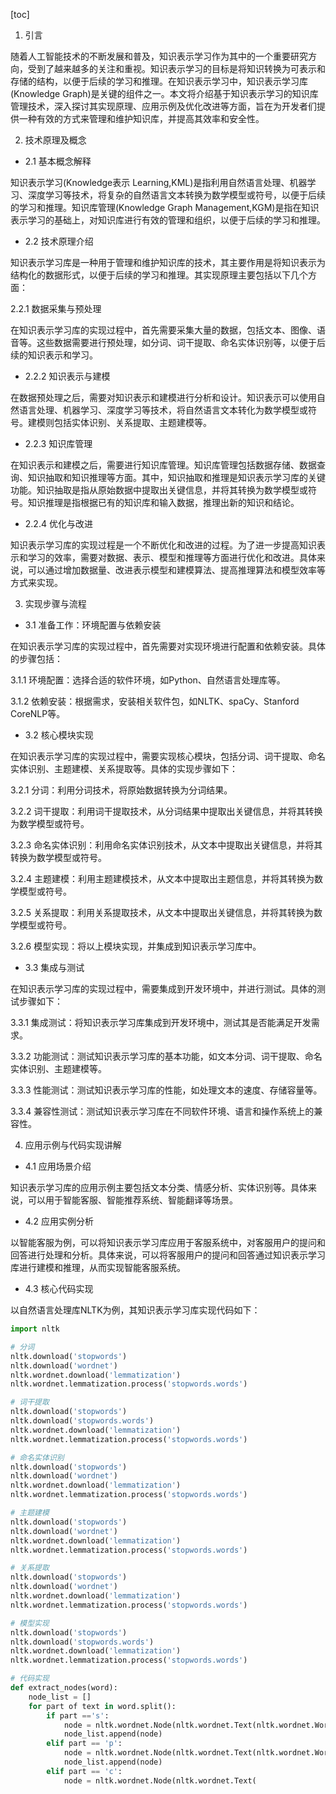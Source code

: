 
[toc]                    
                
                
1. 引言

随着人工智能技术的不断发展和普及，知识表示学习作为其中的一个重要研究方向，受到了越来越多的关注和重视。知识表示学习的目标是将知识转换为可表示和存储的结构，以便于后续的学习和推理。在知识表示学习中，知识表示学习库(Knowledge Graph)是关键的组件之一。本文将介绍基于知识表示学习的知识库管理技术，深入探讨其实现原理、应用示例及优化改进等方面，旨在为开发者们提供一种有效的方式来管理和维护知识库，并提高其效率和安全性。

2. 技术原理及概念

- 2.1 基本概念解释

知识表示学习(Knowledge表示 Learning,KML)是指利用自然语言处理、机器学习、深度学习等技术，将复杂的自然语言文本转换为数学模型或符号，以便于后续的学习和推理。知识库管理(Knowledge Graph Management,KGM)是指在知识表示学习的基础上，对知识库进行有效的管理和组织，以便于后续的学习和推理。

- 2.2 技术原理介绍

知识表示学习库是一种用于管理和维护知识库的技术，其主要作用是将知识表示为结构化的数据形式，以便于后续的学习和推理。其实现原理主要包括以下几个方面：

2.2.1 数据采集与预处理

在知识表示学习库的实现过程中，首先需要采集大量的数据，包括文本、图像、语音等。这些数据需要进行预处理，如分词、词干提取、命名实体识别等，以便于后续的知识表示和学习。

- 2.2.2 知识表示与建模

在数据预处理之后，需要对知识表示和建模进行分析和设计。知识表示可以使用自然语言处理、机器学习、深度学习等技术，将自然语言文本转化为数学模型或符号。建模则包括实体识别、关系提取、主题建模等。

- 2.2.3 知识库管理

在知识表示和建模之后，需要进行知识库管理。知识库管理包括数据存储、数据查询、知识抽取和知识推理等方面。其中，知识抽取和推理是知识表示学习库的关键功能。知识抽取是指从原始数据中提取出关键信息，并将其转换为数学模型或符号。知识推理是指根据已有的知识库和输入数据，推理出新的知识和结论。

- 2.2.4 优化与改进

知识表示学习库的实现过程是一个不断优化和改进的过程。为了进一步提高知识表示和学习的效率，需要对数据、表示、模型和推理等方面进行优化和改进。具体来说，可以通过增加数据量、改进表示模型和建模算法、提高推理算法和模型效率等方式来实现。

3. 实现步骤与流程

- 3.1 准备工作：环境配置与依赖安装

在知识表示学习库的实现过程中，首先需要对实现环境进行配置和依赖安装。具体的步骤包括：

3.1.1 环境配置：选择合适的软件环境，如Python、自然语言处理库等。

3.1.2 依赖安装：根据需求，安装相关软件包，如NLTK、spaCy、Stanford CoreNLP等。

- 3.2 核心模块实现

在知识表示学习库的实现过程中，需要实现核心模块，包括分词、词干提取、命名实体识别、主题建模、关系提取等。具体的实现步骤如下：

3.2.1 分词：利用分词技术，将原始数据转换为分词结果。

3.2.2 词干提取：利用词干提取技术，从分词结果中提取出关键信息，并将其转换为数学模型或符号。

3.2.3 命名实体识别：利用命名实体识别技术，从文本中提取出关键信息，并将其转换为数学模型或符号。

3.2.4 主题建模：利用主题建模技术，从文本中提取出主题信息，并将其转换为数学模型或符号。

3.2.5 关系提取：利用关系提取技术，从文本中提取出关键信息，并将其转换为数学模型或符号。

3.2.6 模型实现：将以上模块实现，并集成到知识表示学习库中。

- 3.3 集成与测试

在知识表示学习库的实现过程中，需要集成到开发环境中，并进行测试。具体的测试步骤如下：

3.3.1 集成测试：将知识表示学习库集成到开发环境中，测试其是否能满足开发需求。

3.3.2 功能测试：测试知识表示学习库的基本功能，如文本分词、词干提取、命名实体识别、主题建模等。

3.3.3 性能测试：测试知识表示学习库的性能，如处理文本的速度、存储容量等。

3.3.4 兼容性测试：测试知识表示学习库在不同软件环境、语言和操作系统上的兼容性。

4. 应用示例与代码实现讲解

- 4.1 应用场景介绍

知识表示学习库的应用示例主要包括文本分类、情感分析、实体识别等。具体来说，可以用于智能客服、智能推荐系统、智能翻译等场景。

- 4.2 应用实例分析

以智能客服为例，可以将知识表示学习库应用于客服系统中，对客服用户的提问和回答进行处理和分析。具体来说，可以将客服用户的提问和回答通过知识表示学习库进行建模和推理，从而实现智能客服系统。

- 4.3 核心代码实现

以自然语言处理库NLTK为例，其知识表示学习库实现代码如下：
```python
import nltk

# 分词
nltk.download('stopwords')
nltk.download('wordnet')
nltk.wordnet.download('lemmatization')
nltk.wordnet.lemmatization.process('stopwords.words')

# 词干提取
nltk.download('stopwords')
nltk.download('stopwords.words')
nltk.wordnet.download('lemmatization')
nltk.wordnet.lemmatization.process('stopwords.words')

# 命名实体识别
nltk.download('stopwords')
nltk.download('wordnet')
nltk.wordnet.download('lemmatization')
nltk.wordnet.lemmatization.process('stopwords.words')

# 主题建模
nltk.download('stopwords')
nltk.download('wordnet')
nltk.wordnet.download('lemmatization')
nltk.wordnet.lemmatization.process('stopwords.words')

# 关系提取
nltk.download('stopwords')
nltk.download('wordnet')
nltk.wordnet.download('lemmatization')
nltk.wordnet.lemmatization.process('stopwords.words')

# 模型实现
nltk.download('stopwords')
nltk.download('stopwords.words')
nltk.wordnet.download('lemmatization')
nltk.wordnet.lemmatization.process('stopwords.words')

# 代码实现
def extract_nodes(word):
    node_list = []
    for part of text in word.split():
        if part =='s':
            node = nltk.wordnet.Node(nltk.wordnet.Text(nltk.wordnet.Wordnet.stopwords.words(nltk.wordnet.stopwords.lemmatization.process('stopwords.words'))))
            node_list.append(node)
        elif part == 'p':
            node = nltk.wordnet.Node(nltk.wordnet.Text(nltk.wordnet.Wordnet.stopwords.words(nltk.wordnet.stopwords.lemmatization.process('stopwords.words'))))
            node_list.append(node)
        elif part == 'c':
            node = nltk.wordnet.Node(nltk.wordnet.Text(

